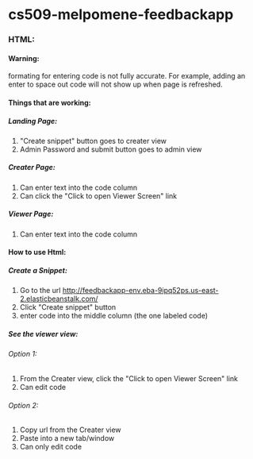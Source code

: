 # cs509-melpomene-feedbackapp
### HTML:
#### Warning:
formating for entering code is not fully accurate.
For example, adding an enter to space out code will not show up when page is refreshed.
#### Things that are working:
##### Landing Page:
1. "Create snippet" button goes to creater view
2. Admin Password and submit button goes to admin view

##### Creater Page:
1. Can enter text into the code column
2. Can click the "Click to open Viewer Screen" link

##### Viewer Page:
1. Can enter text into the code column

#### How to use Html: 
##### Create a Snippet:
1. Go to the url http://feedbackapp-env.eba-9ipq52ps.us-east-2.elasticbeanstalk.com/
2. Click "Create snippet" button
3. enter code into the middle column (the one labeled code)

##### See the viewer view:
###### Option 1:
1. From the Creater view, click the "Click to open Viewer Screen" link
2. Can edit code

###### Option 2:
1. Copy url from the Creater view
2. Paste into a new tab/window
3. Can only edit code 
